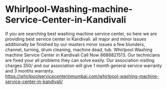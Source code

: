 # Whirlpool-Washing-machine-Service-Center-in-Kandivali
 If you are searching best washing machine service center, so here we are providing best service center in Kandivali. all major and minor issues additionally be finished by our masters minor issues a few blunders, channel, turning, drum  cleaning, machine dead, tub. Whirlpool Washing machine Service Center in Kandivali Call Now 8688821513. Our technicians are fixed your all problems they can solve easily. Our association visiting charges 350/ and our association will give 1 month general service warranty and 3 months warranty. https://whirlpoolservicecenterinmumbai.com/whirlpool-washing-machine-service-center-in-kandivali/
